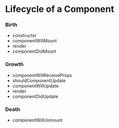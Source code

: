 # Lifecycle of a Component

### Birth 
- constructor
- componentWillMount
- render
- componentDidMount


### Growth
- componentWillReceiveProps
- shouldComponentUpdate
- componentWillUpdate
- render
- componentDidUpdate


### Death
- componentWillUnmount